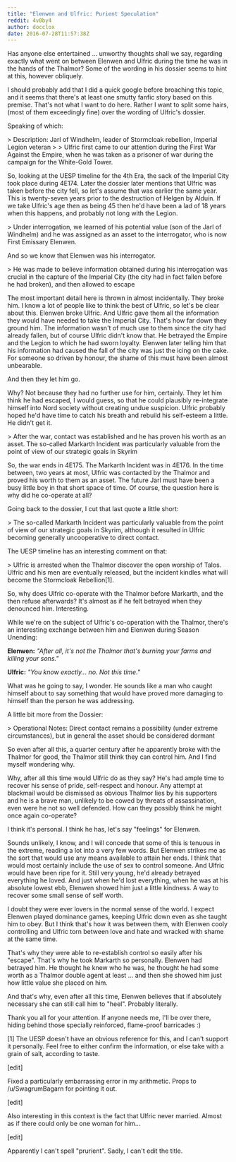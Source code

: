 ```yaml
---
title: "Elenwen and Ulfric: Purient Speculation"
reddit: 4v0by4
author: docclox
date: 2016-07-28T11:57:38Z
---
```


Has anyone else entertained ... unworthy thoughts shall we say, regarding exactly what went on between Elenwen and Ulfric during the time he was in the hands of the Thalmor? Some of the wording in his dossier seems to hint at this, however obliquely.

I should probably add that I did a quick google before broaching this topic, and it seems that there's at least one smutty fanfic story based on this premise. That's not what I want to do here. Rather I want to split some hairs, (most of them exceedingly fine) over the wording of Ulfric's dossier. 

Speaking of which:

&gt; Description: Jarl of Windhelm, leader of Stormcloak rebellion, Imperial Legion veteran
&gt;
&gt; Ulfric first came to our attention during the First War Against the Empire, when he was taken as a prisoner of war during the campaign for the White-Gold Tower. 

So, looking at the UESP timeline for the 4th Era, the sack of the Imperial City took place during 4E174. Later the dossier later mentions that Ulfric was taken before the city fell, so let's assume that was earlier the same year. This is twenty-seven years prior to the destruction of Helgen by Alduin. If we take Ulfric's age then as being 45 then he'd have been a lad of 18 years when this happens, and probably not long with the Legion.

&gt; Under interrogation, we learned of his potential value (son of the Jarl of Windhelm) and he was assigned as an asset to the interrogator, who is now First Emissary Elenwen. 

And so we know that Elenwen was his interrogator.

&gt; He was made to believe information obtained during his interrogation was crucial in the capture of the Imperial City (the city had in fact fallen before he had broken), and then allowed to escape

The most important detail here is thrown in almost incidentally. They broke him. I know a lot of people like to think the best of Ulfric, so let's be clear about this. Elenwen broke Ulfric. And Ulfric gave them all the information they would have needed to take the Imperial City. That's how far down they ground him. The information wasn't of much use to them since the city had already fallen, but of course Ulfric didn't know that. He betrayed the Empire and the Legion to which he had sworn loyalty. Elenwen later telling him that his information had caused the fall of the city was just the icing on the cake. For someone so driven by honour, the shame of this must have been almost unbearable. 

And then they let him go.

Why? Not because they had no further use for him, certainly. They let him think he had escaped, I would guess, so that he could plausibly re-integrate himself into Nord society without creating undue suspicion. Ulfric probably hoped he'd have time to catch his breath and rebuild his self-esteem a little. He didn't get it.

&gt; After the war, contact was established and he has proven his worth as an asset.  The so-called Markarth Incident was particularly valuable from the point of view of our strategic goals in Skyrim

So, the war ends in 4E175. The Markarth Incident was in 4E176. In the time between, two years at most, Ulfric was contacted by the Thalmor and proved his worth to them as an asset. The future Jarl must have been a busy little boy in that short space of time. Of course, the question here is why did he co-operate at all? 

Going back to the dossier, I cut that last quote a little short:

&gt; The so-called Markarth Incident was particularly valuable from the point of view of our strategic goals in Skyrim, although it resulted in Ulfric becoming generally uncooperative to direct contact.

The UESP timeline has an interesting comment on that:

&gt; Ulfric is arrested when the Thalmor discover the open worship of Talos. Ulfric and his men are eventually released, but the incident kindles what will become the Stormcloak Rebellion[1].

So, why does Ulfric co-operate with the Thalmor before Markarth, and the then refuse afterwards? It's almost as if he felt betrayed when they denounced him. Interesting.

While we're on the subject of Ulfric's co-operation with the Thalmor, there's an interesting exchange between him and Elenwen during Season Unending:

**Elenwen:** *"After all, it's not the Thalmor that's burning your farms and killing your sons."*

**Ulfric:** *"You know exactly... no. Not this time."*

What was he going to say, I wonder. He sounds like a man who caught himself about to say something that would have proved more damaging to himself than the person he was addressing.

A little bit more from the Dossier:

&gt; Operational Notes: Direct contact remains a possibility (under extreme circumstances), but in general the asset should be considered dormant

So even after all this, a quarter century after he apparently broke with the Thalmor for good, the Thalmor still think they can control him. And I find myself wondering why.

Why, after all this time would Ulfric do as they say? He's had ample time to recover his sense of pride, self-respect and honour. Any attempt at blackmail would be dismissed as obvious Thalmor lies by his supporters and he is a brave man, unlikely to be cowed by threats of assassination, even were he not so well defended. How can they possibly think he might once again co-operate?

I think it's personal. I think he has, let's say "feelings" for Elenwen.

Sounds unlikely, I know, and I will concede that some of this is tenuous in the extreme, reading a lot into a very few words. But Elenwen strikes me as the sort that would use any means available to attain her ends. I think that would most certainly include the use of sex to control someone. And Ulfric would have been ripe for it. Still very young, he'd already betrayed everything he loved. And just when he'd lost everything, when he was at his absolute lowest ebb, Elenwen showed him just a little kindness. A way to recover some small sense of self worth.

I doubt they were ever lovers in the normal sense of the world. I expect Elenwen played dominance games, keeping Ulfric down even as she taught him to obey. But I think that's how it was between them, with Elenwen cooly controlling and Ulfric torn between love and hate and wracked with shame at the same time.

That's why they were able to re-establish control so easily after his "escape". That's why he took Markarth so personally. Elenwen had betrayed him. He thought he knew who he was, he thought he had some worth as a Thalmor double agent at least ... and then she showed him just how little value she placed on him.

And that's why, even after all this time, Elenwen believes that if absolutely necessary she can still call him to "heel". Probably literally.

Thank you all for your attention. If anyone needs me, I'll be over there, hiding behind those specially reinforced, flame-proof barricades :)


[1] The UESP doesn't have an obvious reference for this, and I can't support it personally. Feel free to either confirm the information, or else take with a grain of salt, according to taste.

[edit]

Fixed a particularly embarrassing error in my arithmetic. Props to /u/SwagrumBagarn for pointing it out.

[edit]

Also interesting in this context is the fact that Ulfric never married. Almost as if there could only be one woman for him...

[edit]

Apparently I can't spell "prurient". Sadly, I can't edit the title.
